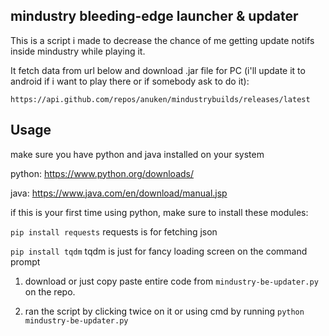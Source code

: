
## mindustry bleeding-edge launcher & updater

This is a script i made to decrease the chance of me getting update notifs inside mindustry while playing it.

It fetch data from url below and download .jar file for PC (i'll update it to android if i want to play there or if somebody ask to do it):

```
https://api.github.com/repos/anuken/mindustrybuilds/releases/latest
```




## Usage

make sure you have python and java installed on your system

python: https://www.python.org/downloads/

java: https://www.java.com/en/download/manual.jsp

if this is your first time using python, make sure to install these modules:

```pip install requests```
requests is for fetching json

```pip install tqdm``` 
tqdm is just for fancy loading screen on the command prompt

1. download or just copy paste entire code from ```mindustry-be-updater.py``` on the repo.

2. ran the script by clicking twice on it or using cmd by running ```python mindustry-be-updater.py```

